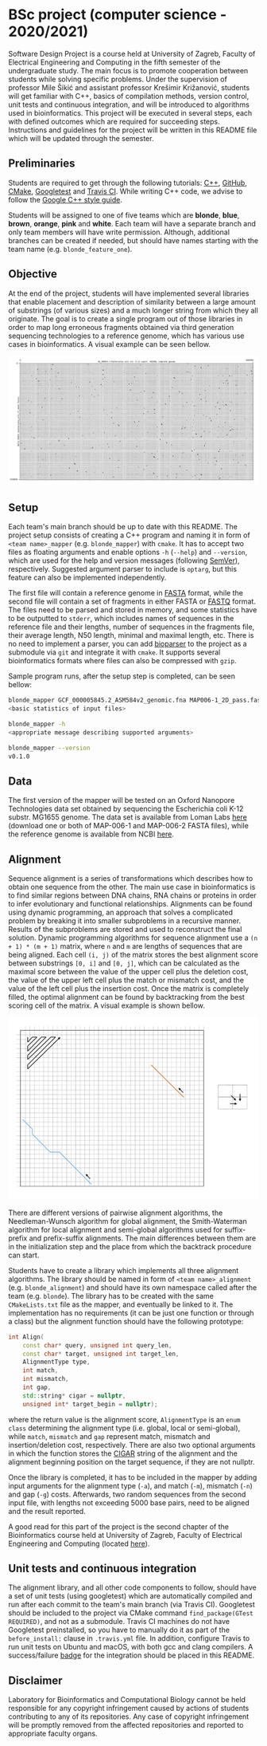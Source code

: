 # BSc project (computer science - 2020/2021)

Software Design Project is a course held at University of Zagreb, Faculty of Electrical Engineering and Computing in the fifth semester of the undergraduate study. The main focus is to promote cooperation between students while solving specific problems. Under the supervision of professor Mile Šikić and assistant professor Krešimir Križanović, students will get familiar with C++, basics of compilation methods, version control, unit tests and continuous integration, and will be introduced to algorithms used in bioinformatics. This project will be executed in several steps, each with defined outcomes which are required for succeeding steps. Instructions and guidelines for the project will be written in this README file which will be updated through the semester.

## Preliminaries

Students are required to get through the following tutorials: [C++](http://www.cplusplus.com/doc/tutorial/), [GitHub](http://rogerdudler.github.io/git-guide/), [CMake](https://cmake.org/cmake/help/latest/guide/tutorial/index.html), [Googletest](https://github.com/google/googletest/blob/master/googletest/docs/primer.md) and [Travis CI](https://docs.travis-ci.com/user/getting-started/). While writing C++ code, we advise to follow the [Google C++ style guide](https://google.github.io/styleguide/cppguide.html).

Students will be assigned to one of five teams which are **blonde**, **blue**, **brown**, **orange**, **pink** and **white**. Each team will have a separate branch and only team members will have write permission. Although, additional branches can be created if needed, but should have names starting with the team name (e.g. `blonde_feature_one`).

## Objective

At the end of the project, students will have implemented several libraries that enable placement and description of similarity between a large amount of substrings (of various sizes) and a much longer string from which they all originate. The goal is to create a single program out of those libraries in order to map long erroneous fragments obtained via third generation sequencing technologies to a reference genome, which has various use cases in bioinformatics. A visual example can be seen bellow.

![](misc/sample_mappings.png)

## Setup

Each team's main branch should be up to date with this README. The project setup consists of creating a C++ program and naming it in form of `<team name>_mapper` (e.g. `blonde_mapper`) with `cmake`. It has to accept two files as floating arguments and enable options `-h` (`--help`) and `--version`, which are used for the help and version messages (following [SemVer](https://semver.org/)), respectively. Suggested argument parser to include is `optarg`, but this feature can also be implemented independently.

The first file will contain a reference genome in [FASTA](https://en.wikipedia.org/wiki/FASTA_format) format, while the second file will contain a set of fragments in either FASTA or [FASTQ](https://en.wikipedia.org/wiki/FASTQ_format) format. The files need to be parsed and stored in memory, and some statistics have to be outputted to `stderr`, which includes names of sequences in the reference file and their lengths, number of sequences in the fragments file, their average length, N50 length, minimal and maximal length, etc. There is no need to implement a parser, you can add [bioparser](https://github.com/rvaser/bioparser) to the project as a submodule via `git` and integrate it with `cmake`. It supports several bioinformatics formats where files can also be compressed with `gzip`.

Sample program runs, after the setup step is completed, can be seen bellow:

```bash
blonde_mapper GCF_000005845.2_ASM584v2_genomic.fna MAP006-1_2D_pass.fasta
<basic statistics of input files>
```

```bash
blonde_mapper -h
<appropriate message describing supported arguments>
```

```bash
blonde_mapper --version
v0.1.0
```

## Data

The first version of the mapper will be tested on an Oxford Nanopore Technologies data set obtained by sequencing the Escherichia coli K-12 substr. MG1655 genome. The data set is available from Loman Labs [here](http://lab.loman.net/2015/09/24/first-sqk-map-006-experiment/) (download one or both of MAP-006-1 and MAP-006-2 FASTA files), while the reference genome is available from NCBI [here](https://ftp.ncbi.nlm.nih.gov/genomes/all/GCF/000/005/845/GCF_000005845.2_ASM584v2/GCF_000005845.2_ASM584v2_genomic.fna.gz).


## Alignment

Sequence alignment is a series of transformations which describes how to obtain one sequence from the other. The main use case in bioinformatics is to find similar regions between DNA chains, RNA chains or proteins in order to infer evolutionary and functional relationships. Alignments can be found using dynamic programming, an approach that solves a complicated problem by breaking it into smaller subproblems in a recursive manner. Results of the subproblems are stored and used to reconstruct the final solution. Dynamic programming algorithms for sequence alignment use a `(n + 1) * (m + 1)` matrix, where `n` and `m` are lengths of sequences that are being aligned. Each cell `(i, j)` of the matrix stores the best alignment score between substrings `[0, i]` and `[0, j]`, which can be calculated as the maximal score between the value of the upper cell plus the deletion cost, the value of the upper left cell plus the match or mismatch cost, and the value of the left cell plus the insertion cost. Once the matrix is completely filled, the optimal alignment can be found by backtracking from the best scoring cell of the matrix. A visual example is shown bellow.

![](misc/sample_alignment.png)

There are different versions of pairwise alignment algorithms, the Needleman-Wunsch algorithm for global alignment, the Smith-Waterman algorithm for local alignment and semi-global algorithms used for suffix-prefix and prefix-suffix alignments. The main differences between them are in the initialization step and the place from which the backtrack procedure can start.

Students have to create a library which implements all three alignment algorithms. The library should be named in form of `<team name>_alignment` (e.g. `blonde_alignment`) and should have its own namespace called after the team (e.g. `blonde`). The library has to be created with the same `CMakeLists.txt` file as the mapper, and eventually be linked to it. The implementation has no requirements (it can be just one function or through a class) but the alignment function should have the following prototype:

```cpp
int Align(
    const char* query, unsigned int query_len,
    const char* target, unsigned int target_len,
    AlignmentType type,
    int match,
    int mismatch,
    int gap,
    std::string* cigar = nullptr,
    unsigned int* target_begin = nullptr);
```

where the return value is the alignment score, `AlignmentType` is an `enum class` determining the alignment type (i.e. global, local or semi-global), while `match`, `mismatch` and `gap` represent match, mismatch and insertion/deletion cost, respectively. There are also two optional arguments in which the function stores the [CIGAR](https://samtools.github.io/hts-specs/SAMv1.pdf) string of the alignment and the alignment beginning position on the target sequence, if they are not nullptr.

Once the library is completed, it has to be included in the mapper by adding input arguments for the alignment type (`-a`), and match (`-m`), mismatch (`-n`) and gap (`-g`) costs. Afterwards, two random sequences from the second input file, with lengths not exceeding 5000 base pairs, need to be aligned and the result reported.

A good read for this part of the project is the second chapter of the Bioinformatics course held at University of Zagreb, Faculty of Electrical Engineering and Computing (located [here](https://www.fer.unizg.hr/_download/repository/bioinformatika_skripta_v1.2.pdf)).

## Unit tests and continuous integration

The alignment library, and all other code components to follow, should have a set of unit tests (using googletest) which are automatically compiled and run after each commit to the team's main branch (via Travis CI). Googletest should be included to the project via CMake command `find_package(GTest REQUIRED)`, and not as a submodule. Travis CI machines do not have Googletest preinstalled, so you have to manually do it as part of the `before_install:` clause in `.travis.yml` file. In addition, configure Travis to run unit tests on Ubuntu and macOS, with both gcc and clang compilers. A success/failure [badge](https://docs.travis-ci.com/user/status-images/) for the integration should be placed in this README.

## Disclaimer

Laboratory for Bioinformatics and Computational Biology cannot be held responsible for any copyright infringement caused by actions of students contributing to any of its repositories. Any case of copyright infringement will be promptly removed from the affected repositories and reported to appropriate faculty organs.
